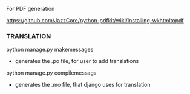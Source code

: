 For PDF generation

https://github.com/JazzCore/python-pdfkit/wiki/Installing-wkhtmltopdf

### TRANSLATION

python manage.py makemessages
- generates the .po file, for user to add translations

python manage.py compilemessags
- generates the .mo file, that django uses for translation
